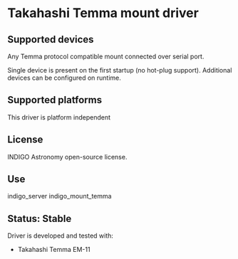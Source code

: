 # Takahashi Temma mount driver

## Supported devices

Any Temma protocol compatible mount connected over serial port.

Single device is present on the first startup (no hot-plug support). Additional devices can be configured on runtime.

## Supported platforms

This driver is platform independent

## License

INDIGO Astronomy open-source license.

## Use

indigo_server indigo_mount_temma

## Status: Stable

Driver is developed and tested with:
* Takahashi Temma EM-11
